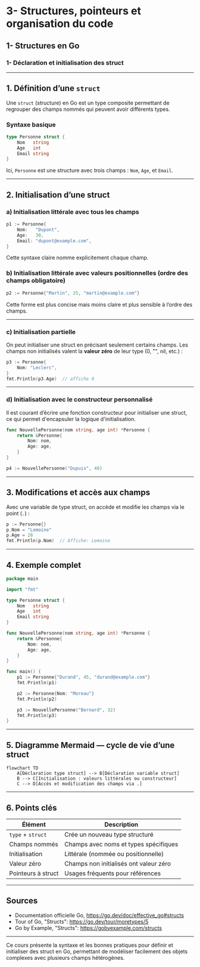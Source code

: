 # 3- Structures, pointeurs et organisation du code  
## 1- Structures en Go  
### 1- Déclaration et initialisation des struct  

---

## 1. Définition d’une `struct`  

Une `struct` (structure) en Go est un type composite permettant de regrouper des champs nommés qui peuvent avoir différents types.

### Syntaxe basique  

```go
type Personne struct {
    Nom   string
    Age   int
    Email string
}
```

Ici, `Personne` est une structure avec trois champs : `Nom`, `Age`, et `Email`.

---

## 2. Initialisation d’une struct  

### a) Initialisation littérale avec tous les champs  

```go
p1 := Personne{
    Nom:   "Dupont",
    Age:   30,
    Email: "dupont@example.com",
}
```

Cette syntaxe claire nomme explicitement chaque champ.

### b) Initialisation littérale avec valeurs positionnelles (ordre des champs obligatoire)  

```go
p2 := Personne{"Martin", 25, "martin@example.com"}
```

Cette forme est plus concise mais moins claire et plus sensible à l’ordre des champs.

---

### c) Initialisation partielle  

On peut initialiser une struct en précisant seulement certains champs. Les champs non initialisés valent la **valeur zéro** de leur type (0, "", nil, etc.) :

```go
p3 := Personne{
    Nom: "Leclerc",
}
fmt.Println(p3.Age)  // affiche 0
```

---

### d) Initialisation avec le constructeur personnalisé  

Il est courant d’écrire une fonction constructeur pour initialiser une struct, ce qui permet d'encapsuler la logique d'initialisation.

```go
func NouvellePersonne(nom string, age int) *Personne {
    return &Personne{
        Nom: nom,
        Age: age,
    }
}

p4 := NouvellePersonne("Dupuis", 40)
```

---

## 3. Modifications et accès aux champs  

Avec une variable de type struct, on accède et modifie les champs via le point (`.`) :

```go
p := Personne{}
p.Nom = "Lemoine"
p.Age = 28
fmt.Println(p.Nom)  // Affiche: Lemoine
```

---

## 4. Exemple complet  

```go
package main

import "fmt"

type Personne struct {
    Nom   string
    Age   int
    Email string
}

func NouvellePersonne(nom string, age int) *Personne {
    return &Personne{
        Nom: nom,
        Age: age,
    }
}

func main() {
    p1 := Personne{"Durand", 45, "durand@example.com"}
    fmt.Println(p1)

    p2 := Personne{Nom: "Moreau"}
    fmt.Println(p2)

    p3 := NouvellePersonne("Bernard", 32)
    fmt.Println(p3)
}
```

---

## 5. Diagramme Mermaid — cycle de vie d’une struct 

```mermaid
flowchart TD
    A[Déclaration type struct] --> B[Déclaration variable struct]
    B --> C[Initialisation : valeurs littérales ou constructeur]
    C --> D[Accès et modification des champs via .]
```

---

## 6. Points clés  

| Élément               | Description                             |
|-----------------------|---------------------------------------|
| `type` + `struct`     | Crée un nouveau type structuré        |
| Champs nommés         | Champs avec noms et types spécifiques  |
| Initialisation        | Littérale (nommée ou positionnelle)    |
| Valeur zéro            | Champs non initialisés ont valeur zéro |
| Pointeurs à struct     | Usages fréquents pour références       |

---

## Sources  

- Documentation officielle Go, https://go.dev/doc/effective_go#structs  
- Tour of Go, "Structs": https://go.dev/tour/moretypes/5  
- Go by Example, "Structs": https://gobyexample.com/structs  

---

Ce cours présente la syntaxe et les bonnes pratiques pour définir et initialiser des struct en Go, permettant de modéliser facilement des objets complexes avec plusieurs champs hétérogènes.